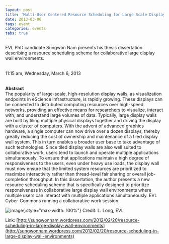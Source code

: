 ```yaml
---
layout: post
title: 'Multi-User Centered Resource Scheduling for Large Scale Display Wall Environment (PhD Defense)'
date: 2013-03-06
tags: event
categories: events
tabs: true
---
```


EVL PhD candidate Sungwon Nam presents his thesis dissertation describing a resource scheduling scheme for collaborative large display wall environments.<br><br>

11:15 am, Wednesday, March 6, 2013<br><br>

<strong>Abstract</strong><br>
The popularity of large-scale, high-resolution display walls, as visualization endpoints in eScience infrastructure, is rapidly growing. These displays can be connected to distributed computing resources over high-speed networks, providing an effective means for researchers to visualize, interact with, and understand large volumes of data. Typically, large display walls are built by tiling multiple physical displays together and driving the display with a cluster of computers. With the advent of advanced graphics hardware, a single computer can now drive over a dozen displays, thereby greatly reducing the cost of ownership and maintenance of a tiled display wall system. This in turn enables a broader user base to take advantage of such technologies. Since tiled display walls are also well suited to collaborative work, users tend to launch and operate multiple applications simultaneously. To ensure that applications maintain a high degree of responsiveness to the users, even under heavy use loads, the display wall must now ensure that the limited system resources are prioritized to maximize interactivity rather than thread-level fair sharing or overall job-completion throughput. In this dissertation, the author presents a new resource scheduling scheme that is specifically designed to prioritize responsiveness in collaborative large display wall environments where multiple users can interact with multiple applications simultaneously.
EVL Cyber-Commons running a collaborative work session.

![image](https://www.evl.uic.edu/output/originals/cybercommons_snamthesis.jpg-srcw.jpg){:style="max-width: 100%"}
Credit: L. Long, EVL


Link: [http://sungwonnam.wordpress.com/2012/02/20/resource-scheduling-in-large-display-wall-environments](http://sungwonnam.wordpress.com/2012/02/20/resource-scheduling-in-large-display-wall-environments)
